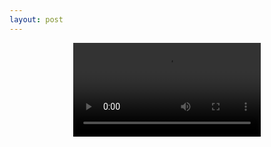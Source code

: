```yaml
---
layout: post
---
```

<center><video id=v onkeypress="if(event.keyCode==0x01800031) document.getElementById('v').requestFullscreen() else document.exitFullscreen()" src="http://stitcher.pluto.tv/stitch/hls/channel/5a74b8e1e22a61737979c6bf/master.m3u8?advertisingId=&appName=&appStoreUrl=&appVersion=2.0.0&app_name=&deviceDNT=0&deviceId=3fab0050-8b86-11e8-a44b-996a399dacd8&deviceLat=38.8177&deviceLon=-77.1527&deviceMake=Chrome&deviceModel=Chrome&deviceType=web&deviceVersion=67.0.3396.99&serverSideAds=false&sid=3fab7580-8b86-11e8-a44b-996a399dacd8&userId=" autoplay /></center>
